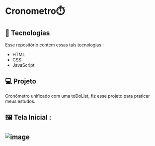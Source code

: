 # Cronometro⏱️
 
 ## 🚀 Tecnologias
Esse repositório contém essas tais tecnologias :

- HTML
- CSS
- JavaScript

## 💻 Projeto
Cronômetro unificado com uma toDoList, fiz esse projeto para praticar meus estudos.

## 🖼️ Tela Inicial :

## ![image](https://github.com/GMoraisz/Cronometro/assets/136760261/81ca08e4-eaa4-4eb1-b242-84d96eec68c0)

